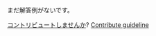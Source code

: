 
まだ解答例がないです。

[コントリビュートしませんか](https://github.com/BFEdev/BFE.dev-solutions/blob/main/typescript/implement-partial-t_ja.md)?  [Contribute guideline](https://github.com/BFEdev/BFE.dev-solutions#how-to-contribute)
